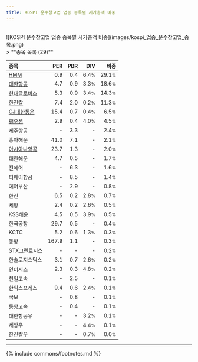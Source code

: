 ```yaml
---
title: KOSPI 운수창고업 업종 종목별 시가총액 비중
---
```

<br>
![KOSPI 운수창고업 업종 종목별 시가총액 비중](images/kospi_업종_운수창고업_종목.png)
<br>
> **종목 목록 (29)**<a id="list"></a>

| **종목** | **PER** | **PBR** | **DIV** | **비중** |
| :------- | ------: | ------: | ------: | -------: |
| [HMM](/011200/) | 0.9 | 0.4 | 6.4<small>%</small> | 29.1<small>%</small> |
| [대한항공](/003490/) | 4.7 | 0.9 | 3.3<small>%</small> | 18.6<small>%</small> |
| [현대글로비스](/086280/) | 5.3 | 0.9 | 3.4<small>%</small> | 14.3<small>%</small> |
| [한진칼](/180640/) | 7.4 | 2.0 | 0.2<small>%</small> | 11.3<small>%</small> |
| [CJ대한통운](/000120/) | 15.4 | 0.7 | 0.4<small>%</small> | 6.5<small>%</small> |
| [팬오션](/028670/) | 2.9 | 0.4 | 4.0<small>%</small> | 4.5<small>%</small> |
| 제주항공 | - | 3.3 | - | 2.4<small>%</small> |
| 흥아해운 | 41.0 | 7.1 | - | 2.1<small>%</small> |
| [아시아나항공](/020560/) | 23.7 | 1.3 | - | 2.0<small>%</small> |
| 대한해운 | 4.7 | 0.5 | - | 1.7<small>%</small> |
| 진에어 | - | 6.3 | - | 1.6<small>%</small> |
| 티웨이항공 | - | 8.5 | - | 1.4<small>%</small> |
| 에어부산 | - | 2.9 | - | 0.8<small>%</small> |
| 한진 | 6.5 | 0.2 | 2.8<small>%</small> | 0.7<small>%</small> |
| 세방 | 2.4 | 0.2 | 2.6<small>%</small> | 0.5<small>%</small> |
| KSS해운 | 4.5 | 0.5 | 3.9<small>%</small> | 0.5<small>%</small> |
| 한국공항 | 29.7 | 0.5 | - | 0.4<small>%</small> |
| KCTC | 5.2 | 0.6 | 1.3<small>%</small> | 0.3<small>%</small> |
| 동방 | 167.9 | 1.1 | - | 0.3<small>%</small> |
| STX그린로지스 | - | - | - | 0.2<small>%</small> |
| 한솔로지스틱스 | 3.1 | 0.7 | 2.6<small>%</small> | 0.2<small>%</small> |
| 인터지스 | 2.3 | 0.3 | 4.8<small>%</small> | 0.2<small>%</small> |
| 천일고속 | - | 2.5 | - | 0.1<small>%</small> |
| 한익스프레스 | 9.4 | 0.6 | 2.4<small>%</small> | 0.1<small>%</small> |
| 국보 | - | 0.8 | - | 0.1<small>%</small> |
| 동양고속 | - | 0.4 | - | 0.1<small>%</small> |
| 대한항공우 | - | - | 3.2<small>%</small> | 0.1<small>%</small> |
| 세방우 | - | - | 4.4<small>%</small> | 0.1<small>%</small> |
| 한진칼우 | - | - | 0.7<small>%</small> | 0.0<small>%</small> |

---
{% include commons/footnotes.md %}